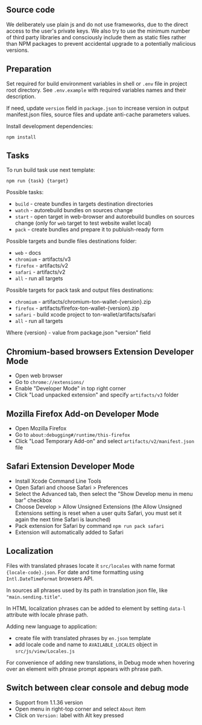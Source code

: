## Source code

We deliberately use plain js and do not use frameworks, due to the direct access to the user's private keys. We also try to use the minimum number of third party libraries and consciously include them as static files rather than NPM packages to prevent accidental upgrade to a potentially malicious versions.

## Preparation

Set required for build environment variables in shell or `.env` file in project root directory. See `.env.example` with required variables names and their description.

If need, update `version` field in `package.json` to increase version in output manifest.json files, source files and update anti-cache parameters values.

Install development dependencies:

```
npm install
```

## Tasks

To run build task use next template:

```
npm run {task} {target}
```

Possible tasks:
- `build` - create bundles in targets destination directories
- `watch` - autorebuild bundles on sources change
- `start` - open target in web-browser and autorebuild bundles on sources change (only for `web` target to test website wallet local)
- `pack` - create bundles and prepare it to publuish-ready form

Possible targets and bundle files destinations folder:
- `web` - docs
- `chromium` - artifacts/v3
- `firefox` - artifacts/v2
- `safari` - artifacts/v2
- `all` - run all targets

Possible targets for pack task and output files destinations:
- `chromium` - artifacts/chromium-ton-wallet-{version}.zip
- `firefox` - artifacts/firefox-ton-wallet-{version}.zip
- `safari` - build xcode project to ton-wallet/artifacts/safari
- `all` - run all targets

Where {version} - value from package.json "version" field

## Chromium-based browsers Extension Developer Mode

- Open web browser
- Go to `chrome://extensions/`
- Enable "Developer Mode" in top right corner
- Click "Load unpacked extension" and specify `artifacts/v3` folder

## Mozilla Firefox Add-on Developer Mode

- Open Mozilla Firefox
- Go to `about:debugging#/runtime/this-firefox`
- Click "Load Temporary Add-on" and select `artifacts/v2/manifest.json` file

## Safari Extension Developer Mode

- Install Xcode Command Line Tools
- Open Safari and choose Safari > Preferences
- Select the Advanced tab, then select the "Show Develop menu in menu bar" checkbox
- Choose Develop > Allow Unsigned Extensions (the Allow Unsigned Extensions setting is reset when a user quits Safari, you must set it again the next time Safari is launched)
- Pack extension for Safari by command `npm run pack safari`
- Extension will automatically added to Safari

## Localization

Files with translated phrases locate it `src/locales` with name format `{locale-code}.json`. For date and time formatting using `Intl.DateTimeFormat` browsers API.

In sources all phrases used by its path in translation json file, like `"main.sending.title"`.

In HTML localization phrases can be added to element by setting `data-l` attribute with locale phrase path.

Adding new language to application:
- create file with translated phrases by `en.json` template
- add locale code and name to `AVAILABLE_LOCALES` object in `src/js/view/Locales.js`

For convenience of adding new translations, in Debug mode when hovering over an element with phrase prompt appears with phrase path.

## Switch between clear console and debug mode

- Support from 1.1.36 version
- Open menu in right-top corner and select `About` item
- Click on `Version:` label with Alt key pressed
